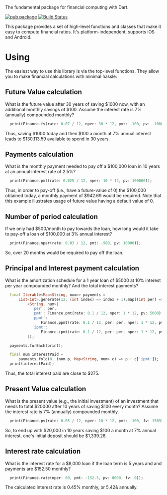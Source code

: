 The fundamental package for financial computing with Dart.

[![pub package](https://img.shields.io/pub/v/finance.svg)](https://pub.dev/packages/finance)
[![Build Status](https://travis-ci.org/ismaelJimenez/finance.svg?branch=master)](https://travis-ci.org/ismaelJimenez/finance)

This package provides a set of high-level functions and classes that make it easy to compute financial ratios. It's platform-independent, supports iOS and Android.
# Using

The easiest way to use this library is via the top-level functions. They allow you to make financial calculations with minimal hassle:

## Future Value calculation

What is the future value after 30 years of saving $1000 now, with an additional monthly savings of $100.  Assume the interest rate is 7% (annually) compounded monthly?

```dart
  print(Finance.fv(rate: 0.07 / 12, nper: 30 * 12, pmt: -100, pv: -1000));
```

Thus, saving $1000 today and then $100 a month at 7% annual interest leads to $130,113.59 available to spend in 30 years.

## Payments calculation

What is the monthly payment needed to pay off a $100,000 loan in 10 years at an annual interest rate of 2.5%?

```dart
  print(Finance.pmt(rate: 0.025 / 12, nper: 10 * 12, pv: 100000));
```  

Thus, in order to pay-off (i.e., have a future-value of 0) the $100,000 obtained today, a monthly payment of $942.69 would be required.  Note that this example illustrates usage of future value having a default value of 0.

## Number of period calculation

If we only had $500/month to pay towards the loan, how long would it take to pay-off a loan of $100,000 at 3% annual interest?
 
 ```dart
   print(Finance.nper(rate: 0.03 / 12, pmt: -500, pv: 10000));
 ```  
 
So, over 20 months would be required to pay off the loan.

## Principal and Interest payment calculation

What is the amortization schedule for a 1 year loan of $5000 at 10% interest per year compounded monthly? 
And the total interest payments?

```dart
  final Iterable<Map<String, num>> payments =
      List<int>.generate(12, (int index) => index + 1).map((int per) =>
          <String, num>{
            'per': per,
            'pmt': Finance.pmt(rate: 0.1 / 12, nper: 1 * 12, pv: 5000),
            'ppmt':
                Finance.ppmt(rate: 0.1 / 12, per: per, nper: 1 * 12, pv: 5000),
            'ipmt':
                Finance.ipmt(rate: 0.1 / 12, per: per, nper: 1 * 12, pv: 5000),
          });

  payments.forEach(print);

  final num interestPaid =
      payments.fold(0, (num p, Map<String, num> c) => p + c['ipmt']);
  print(interestPaid);
 ```
 
Thus, the total interest paid are close to $275.

## Present Value calculation

What is the present value (e.g., the initial investment) of an investment that needs to total $20000 
after 10 years of saving $100 every month?  Assume the interest rate is 7% (annually) compounded monthly.

```dart
  print(Finance.pv(rate: 0.05 / 12, nper: 10 * 12, pmt: -100, fv: 15692.93));
```

So, to end up with $20,000 in 10 years saving $100 a month at 7% annual interest, one's initial deposit 
should be $1,339.28.

## Interest rate calculation

What is the interest rate for a $8,000 loan if the loan term is 5 years and and payments are $152.50 monthly?

```dart
  print(Finance.rate(nper: 60, pmt: -152.5, pv: 8000, fv: 0));
```

The calculated interest rate is 0.45% monthly, or 5.42& annually.